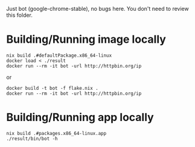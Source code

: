 
Just bot (google-chrome-stable), no bugs here.
You don't need to review this folder.

# Building/Running image locally
```
nix build .#defaultPackage.x86_64-linux
docker load < ./result
docker run --rm -it bot -url http://httpbin.org/ip
```
or 
```
docker build -t bot -f flake.nix .
docker run --rm -it bot -url http://httpbin.org/ip
```

# Building/Running app locally
```
nix build .#packages.x86_64-linux.app
./result/bin/bot -h
```
